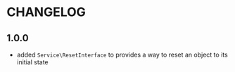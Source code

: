 CHANGELOG
=========

1.0.0
-----

 * added `Service\ResetInterface` to provides a way to reset an object to its initial state
